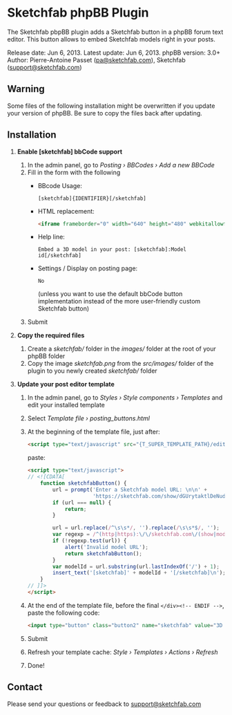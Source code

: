 Sketchfab phpBB Plugin
=========================

The Sketchfab pbpBB plugin adds a Sketchfab button in a phpBB forum text editor.
This button allows to embed Sketchfab models right in your posts.

Release date: Jun 6, 2013.
Latest update: Jun 6, 2013.
phpBB version: 3.0+
Author: Pierre-Antoine Passet (pa@sketchfab.com), Sketchfab (support@sketchfab.com)

Warning
-------

Some files of the following installation might be overwritten if you update your version of phpBB. Be sure to copy the files back after updating.

Installation
------------

1. **Enable [sketchfab] bbCode support**
    1. In the admin panel, go to *Posting › BBCodes › Add a new BBCode*
    2. Fill in the form with the following
        * BBcode Usage:
          
          ```
          [sketchfab]{IDENTIFIER}[/sketchfab]
          ```
        * HTML replacement:
          
          ```html
          <iframe frameborder="0" width="640" height="480" webkitallowfullscreen="true" mozallowfullscreen="true" src="http://sketchfab.com/embed/{IDENTIFIER}?autostart=0&amp;transparent=0&amp;autospin=0&amp;controls=0&amp;watermark=1"></iframe>
          ```
        * Help line:
          
          ```
          Embed a 3D model in your post: [sketchfab]:Model id[/sketchfab]
          ```
        * Settings / Display on posting page:
          
          ```
          No
          ```
          (unless you want to use the default bbCode button implementation instead of the more user-friendly custom Sketchfab button)
    3. Submit

2. **Copy the required files**
    1. Create a *sketchfab/* folder in the *images/* folder at the root of your phpBB folder
    2. Copy the image *sketchfab.png* from the *src/images/* folder of the plugin to you newly created *sketchfab/* folder

3. **Update your post editor template**
    1. In the admin panel, go to *Styles › Style components › Templates* and edit your installed template
    2. Select *Template file › posting_buttons.html*
    3. At the beginning of the template file, just after: 

       ```html
       <script type="text/javascript" src="{T_SUPER_TEMPLATE_PATH}/editor.js"></script>
       ```

       paste:

       ```html
       <script type="text/javascript">
       // <![CDATA[
           function sketchfabButton() {
               url = prompt('Enter a Sketchfab model URL: \n\n' +
                            'https://sketchfab.com/show/dGUrytaktlDeNudCEGKk31oTJY');
               if (url === null) {
                   return;
               }

               url = url.replace(/^\s\s*/, '').replace(/\s\s*$/, '');
               var regexp = /^(http|https):\/\/sketchfab.com\/(show|models)\/([^/]+)$/;
               if (!regexp.test(url)) {
                   alert('Invalid model URL');
                   return sketchfabButton();
               }
               var modelId = url.substring(url.lastIndexOf('/') + 1);
               insert_text('[sketchfab]' + modelId + '[/sketchfab]\n');
           }
       // ]]>
       </script>
       ```

    4. At the end of the template file, before the final `</div><!-- ENDIF -->`, paste the following code:

       ```html
       <input type="button" class="button2" name="sketchfab" value="3D model" onclick="sketchfabButton()" title="Insert a 3d model from Sketchfab" style="background: url('{PHPBB_ROOT_PATH}images/sketchfab/sketchfab.png') no-repeat 2px 50%, url('{T_THEME_PATH}/images/bg_button.gif'); padding-left: 17px;" />
       ```

    4. Submit
    5. Refresh your template cache: *Style › Templates › Actions › Refresh*

    6. Done!

Contact
-------
Please send your questions or feedback to support@sketchfab.com
